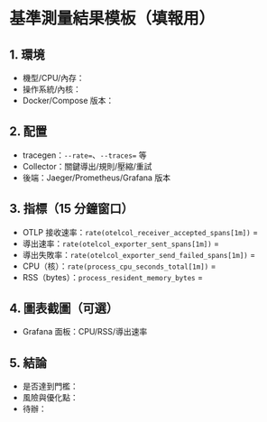 # 基準測量結果模板（填報用）

## 1. 環境

- 機型/CPU/內存：
- 操作系統/內核：
- Docker/Compose 版本：

## 2. 配置

- tracegen：`--rate=`、`--traces=` 等
- Collector：關鍵導出/規則/壓縮/重試
- 後端：Jaeger/Prometheus/Grafana 版本

## 3. 指標（15 分鐘窗口）

- OTLP 接收速率：`rate(otelcol_receiver_accepted_spans[1m])` =
- 導出速率：`rate(otelcol_exporter_sent_spans[1m])` =
- 導出失敗率：`rate(otelcol_exporter_send_failed_spans[1m])` =
- CPU（核）：`rate(process_cpu_seconds_total[1m])` =
- RSS（bytes）：`process_resident_memory_bytes` =

## 4. 圖表截圖（可選）

- Grafana 面板：CPU/RSS/導出速率

## 5. 結論

- 是否達到門檻：
- 風險與優化點：
- 待辦：
